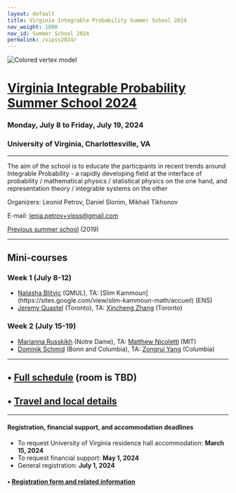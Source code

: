 ```yaml
---
layout: default
title: Virginia Integrable Probability Summer School 2024
nav_weight: 1000
nav_id: Summer School 2024
permalink: /vipss2024/
---
```


<img src="{{site.url}}/vipss2024/color-vertex.jpg" style="max-width:100%" alt="Colored vertex model">

# <a href="{{site.url}}/vipss2024/">Virginia Integrable Probability Summer School 2024</a>

### Monday, July 8 to Friday, July 19, 2024

### University of Virginia, Charlottesville, VA

---

The aim of the school is to educate the participants in recent trends around Integrable Probability - a rapidly developing field at the interface of probability / mathematical physics / statistical physics on the one hand, and representation theory / integrable systems on the other

Organizers:  Leonid Petrov, Daniel Slonim, Mikhail Tikhonov

E-mail: [lenia.petrov+vipss@gmail.com](mailto:lenia.petrov+vipss@gmail.com)

[Previous summer school](http://frg.int-prob.org/vipss2019/)  (2019)

--- 


<h2 class="mb-4">Mini-courses</h2>

### Week 1 (July 8-12)

<ul>
<li><a href="https://www.research.lancs.ac.uk/portal/en/people/natasha-blitvic(2f99caf5-ea62-4906-b06a-2bfae95dcf56).html">Natasha Blitvic</a> (QMUL), TA: [Slim Kammoun](https://sites.google.com/view/slim-kammoun-math/accueil) (ENS)</li>
<li><a href="https://www.math.toronto.edu/quastel/">Jeremy Quastel</a> (Toronto), TA: <a href="https://arxiv.org/abs/2010.09779">Xincheng Zhang</a> (Toronto)</li>
</ul>

### Week 2 (July 15-19)

<ul>
<li><a href="https://math.nd.edu/people/faculty/marianna-russkikh/">Marianna Russkikh</a> (Notre Dame), TA: <a href="https://math.mit.edu/~mnicolet/">Matthew Nicoletti</a> (MIT)</li>
<li><a href="https://sites.google.com/view/dominik-schmid">Dominik Schmid</a> (Bonn and Columbia), TA: <a href="https://www.semanticscholar.org/author/Zong-Xin-Yang/102849487">Zongrui Yang</a> (Columbia)</li>
</ul>

---

## &bull; <a href="{{site.url}}/vipss2024/schedule/">Full schedule</a> (room is TBD)

## &bull; <a href="{{site.url}}/vipss2024/local-info/">Travel and local details</a>

---

<!-- 

#### &bull; <a href="{{site.url}}/vipss2024/participants/">Participants</a>

--- -->

<h4 class="mt-3">Registration, financial support, and accommodation deadlines</h4>

- To request University of Virginia residence hall accommodation: **March 15, 2024**
- To request financial support: **May 1, 2024**
- General registration: **July 1, 2024**

#### &bull; <a href="{{site.url}}/vipss2024/registration/">Registration form and related information</a>

<br>
<br>
